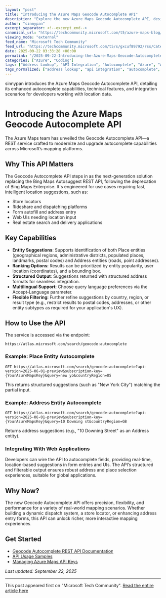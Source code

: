 ```yaml
---
layout: "post"
title: "Introducing the Azure Maps Geocode Autocomplete API"
description: "Explore the new Azure Maps Geocode Autocomplete API, designed to provide intelligent, real-time location suggestions in applications. This API replaces the Bing Maps Autosuggest REST API, offering enhanced features such as entity ranking, structured output, multilingual support, and flexible filtering for developers integrating location intelligence into their solutions."
author: "sinnypan"
excerpt_separator: <!--excerpt_end-->
canonical_url: "https://techcommunity.microsoft.com/t5/azure-maps-blog/introducing-the-azure-maps-geocode-autocomplete-api/ba-p/4455780"
viewing_mode: "external"
feed_name: "Microsoft Tech Community"
feed_url: "https://techcommunity.microsoft.com/t5/s/gxcuf89792/rss/Category?category.id=Azure"
date: 2025-09-22 03:33:28 +00:00
permalink: "/2025-09-22-Introducing-the-Azure-Maps-Geocode-Autocomplete-API.html"
categories: ["Azure", "Coding"]
tags: ["Address Lookup", "API Integration", "Autocomplete", "Azure", "Azure Maps", "Bing Maps Migration", "Coding", "Community", "Entity Suggestions", "Form Autofill", "Geocode Autocomplete API", "Location Intelligence", "Mapping", "Microsoft Azure", "Multilingual Support", "REST API", "Rideshare", "Store Locator", "Web Application"]
tags_normalized: ["address lookup", "api integration", "autocomplete", "azure", "azure maps", "bing maps migration", "coding", "community", "entity suggestions", "form autofill", "geocode autocomplete api", "location intelligence", "mapping", "microsoft azure", "multilingual support", "rest api", "rideshare", "store locator", "web application"]
---
```


sinnypan introduces the Azure Maps Geocode Autocomplete API, detailing its enhanced autocomplete capabilities, technical features, and integration scenarios for developers working with location data.<!--excerpt_end-->

# Introducing the Azure Maps Geocode Autocomplete API

The Azure Maps team has unveiled the Geocode Autocomplete API—a REST service crafted to modernize and upgrade autocomplete capabilities across Microsoft’s mapping platforms.

## Why This API Matters

The Geocode Autocomplete API steps in as the next-generation solution replacing the Bing Maps Autosuggest REST API, following the deprecation of Bing Maps Enterprise. It's engineered for use cases requiring fast, intelligent location suggestions, such as:

- Store locators
- Rideshare and dispatching platforms
- Form autofill and address entry
- Web UIs needing location input
- Real estate search and delivery applications

## Key Capabilities

- **Entity Suggestions**: Supports identification of both Place entities (geographical regions, administrative districts, populated places, landmarks, postal codes) and Address entities (roads, point addresses).
- **Ranking Options**: Results can be prioritized by entity popularity, user location (coordinates), and a bounding box.
- **Structured Output**: Suggestions returned with structured address formats for seamless integration.
- **Multilingual Support**: Choose query language preferences via the Accept-Language parameter.
- **Flexible Filtering**: Further refine suggestions by country, region, or result type (e.g., restrict results to postal codes, addresses, or other entity subtypes as required for your application's UX).

## How to Use the API

The service is accessed via the endpoint:

```
https://atlas.microsoft.com/search/geocode:autocomplete
```

### Example: Place Entity Autocomplete

```http
GET https://atlas.microsoft.com/search/geocode:autocomplete?api-version=2025-06-01-preview&subscription-key={YourAzureMapsKey}&query=new yo&countryRegion=US
```

This returns structured suggestions (such as "New York City") matching the partial input.

### Example: Address Entity Autocomplete

```http
GET https://atlas.microsoft.com/search/geocode:autocomplete?api-version=2025-06-01-preview&subscription-key={YourAzureMapsKey}&query=10 Downing st&countryRegion=GB
```

Returns address suggestions (e.g., "10 Downing Street" as an Address entity).

### Integrating With Web Applications

Developers can wire the API to autocomplete fields, providing real-time, location-based suggestions in form entries and UIs. The API’s structured and filterable output ensures robust address and place selection experiences, suitable for global applications.

## Why Now?

The new Geocode Autocomplete API offers precision, flexibility, and performance for a variety of real-world mapping scenarios. Whether building a dynamic dispatch system, a store locator, or enhancing address entry forms, this API can unlock richer, more interactive mapping experiences.

## Get Started

- [Geocode Autocomplete REST API Documentation](https://aka.ms/azmgeocodecompleteapidoc)
- [API Usage Samples](https://aka.ms/azmsamplegeocodeautocomplete)
- [Managing Azure Maps API Keys](https://learn.microsoft.com/en-us/azure/azure-maps/how-to-manage-account-keys)

_Last updated: September 22, 2025_

---

This post appeared first on "Microsoft Tech Community". [Read the entire article here](https://techcommunity.microsoft.com/t5/azure-maps-blog/introducing-the-azure-maps-geocode-autocomplete-api/ba-p/4455780)

